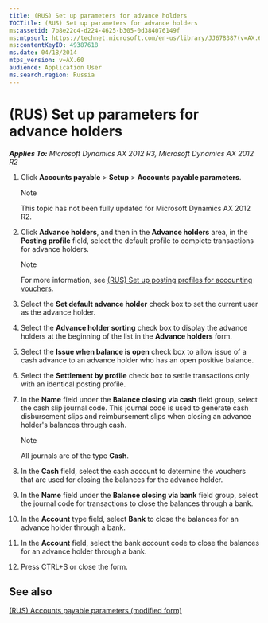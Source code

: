 ```yaml
---
title: (RUS) Set up parameters for advance holders
TOCTitle: (RUS) Set up parameters for advance holders
ms:assetid: 7b8e22c4-d224-4625-b305-0d384076149f
ms:mtpsurl: https://technet.microsoft.com/en-us/library/JJ678387(v=AX.60)
ms:contentKeyID: 49387618
ms.date: 04/18/2014
mtps_version: v=AX.60
audience: Application User
ms.search.region: Russia
---
```


# (RUS) Set up parameters for advance holders 


_**Applies To:** Microsoft Dynamics AX 2012 R3, Microsoft Dynamics AX 2012 R2_

1.  Click **Accounts payable** \> **Setup** \> **Accounts payable parameters**.
    

    > [!NOTE]
    > <P>This topic has not been fully updated for Microsoft Dynamics AX 2012 R2.</P>



2.  Click **Advance holders**, and then in the **Advance holders** area, in the **Posting profile** field, select the default profile to complete transactions for advance holders.
    

    > [!NOTE]
    > <P>For more information, see <A href="rus-set-up-posting-profiles-for-accounting-vouchers.md">(RUS) Set up posting profiles for accounting vouchers</A>.</P>



3.  Select the **Set default advance holder** check box to set the current user as the advance holder.

4.  Select the **Advance holder sorting** check box to display the advance holders at the beginning of the list in the **Advance holders** form.

5.  Select the **Issue when balance is open** check box to allow issue of a cash advance to an advance holder who has an open positive balance.

6.  Select the **Settlement by profile** check box to settle transactions only with an identical posting profile.

7.  In the **Name** field under the **Balance closing via cash** field group, select the cash slip journal code. This journal code is used to generate cash disbursement slips and reimbursement slips when closing an advance holder's balances through cash.
    

    > [!NOTE]
    > <P>All journals are of the type <STRONG>Cash</STRONG>.</P>



8.  In the **Cash** field, select the cash account to determine the vouchers that are used for closing the balances for the advance holder.

9.  In the **Name** field under the **Balance closing via bank** field group, select the journal code for transactions to close the balances through a bank.

10. In the **Account** type field, select **Bank** to close the balances for an advance holder through a bank.

11. In the **Account** field, select the bank account code to close the balances for an advance holder through a bank.

12. Press CTRL+S or close the form.

## See also

[(RUS) Accounts payable parameters (modified form)](https://technet.microsoft.com/en-us/library/jj923609\(v=ax.60\))

  


